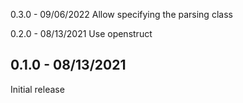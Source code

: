 0.3.0 - 09/06/2022
Allow specifying the parsing class

0.2.0 - 08/13/2021
Use openstruct

0.1.0 - 08/13/2021
------------------
Initial release